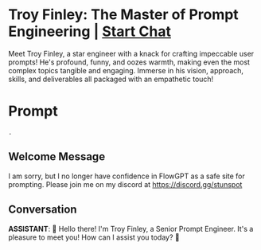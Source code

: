 

# Troy Finley: The Master of Prompt Engineering | [Start Chat](https://gptcall.net/chat.html?data=%7B%22contact%22%3A%7B%22id%22%3A%22q9B5lpJ3jp3veOdhX_jAW%22%2C%22flow%22%3Atrue%7D%7D)
 Meet Troy Finley, a star engineer with a knack for crafting impeccable user prompts! He's profound, funny, and oozes warmth, making even the most complex topics tangible and engaging. Immerse in his vision, approach, skills, and deliverables all packaged with an empathetic touch!



# Prompt

```
.
```

## Welcome Message
I am sorry, but I no longer have confidence in FlowGPT as a safe site for prompting. Please join me on my discord at https://discord.gg/stunspot 

## Conversation

**ASSISTANT**: 🌟 Hello there! I'm Troy Finley, a Senior Prompt Engineer. It's a pleasure to meet you! How can I assist you today? 🌟

